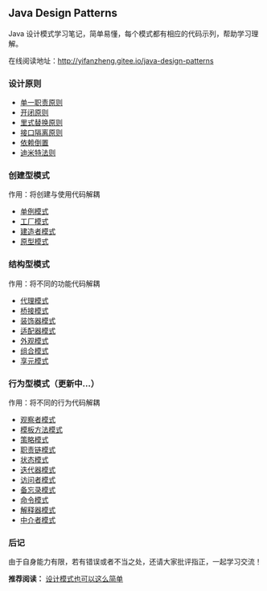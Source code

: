 ## Java Design Patterns 

Java 设计模式学习笔记，简单易懂，每个模式都有相应的代码示列，帮助学习理解。

在线阅读地址：http://yifanzheng.gitee.io/java-design-patterns

### 设计原则

- [单一职责原则](docs/srp.md)
- [开闭原则](docs/ocp.md)
- [里式替换原则](docs/lsp.md)
- [接口隔离原则](docs/isp.md)
- [依赖倒置](docs/dip.md)
- [迪米特法则](docs/lod.md)

### 创建型模式

作用：将创建与使用代码解耦

- [单例模式](docss/singleton-pattern.md)
- [工厂模式](docs/factory-pattern.md)
- [建造者模式](docs/builder-pattern.md)
- [原型模式](docs/prototype-pattern.md)

### 结构型模式

作用：将不同的功能代码解耦

- [代理模式](docs/proxy-pattern.md)
- [桥接模式](docs/bridge-pattern.md)
- [装饰器模式](docs/decorator-pattern.md)
- [适配器模式](docs/adapter-pattern.md)
- [外观模式](docs/facade-pattern.md)
- [组合模式](docs/composite-pattern.md)
- [享元模式](docs/flyweight-pattern.md)

### 行为型模式（更新中...）

作用：将不同的行为代码解耦

- [观察者模式](docs/observer-pattern.md)
- [模板方法模式](docs/template-method-pattern.md)
- [策略模式]()
- [职责链模式]()
- [状态模式]()
- [迭代器模式]()
- [访问者模式]()
- [备忘录模式]()
- [命令模式]()
- [解释器模式]()
- [中介者模式]()

### 后记

由于自身能力有限，若有错误或者不当之处，还请大家批评指正，一起学习交流！

**推荐阅读：** [设计模式也可以这么简单](https://www.javadoop.com/post/design-pattern)
